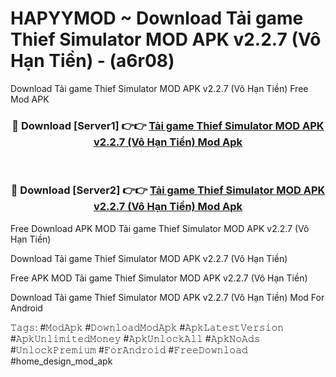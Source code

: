 # HAPYYMOD ~ Download Tải game Thief Simulator MOD APK v2.2.7 (Vô Hạn Tiền) - (a6r08)
Download Tải game Thief Simulator MOD APK v2.2.7 (Vô Hạn Tiền) Free Mod APK

<div align="center">
<h3>🔴 Download [Server1] 👉👉 <a href="https://apk-comot.site?title=Tải_game_Thief_Simulator_MOD_APK_v2.2.7_(Vô_Hạn_Tiền)">Tải game Thief Simulator MOD APK v2.2.7 (Vô Hạn Tiền) Mod Apk</a></h3><br>

<h3>🔴 Download [Server2] 👉👉 <a href="https://apk-comot.site?title=Tải_game_Thief_Simulator_MOD_APK_v2.2.7_(Vô_Hạn_Tiền)">Tải game Thief Simulator MOD APK v2.2.7 (Vô Hạn Tiền) Mod Apk</a></h3>
</div>


Free Download APK MOD Tải game Thief Simulator MOD APK v2.2.7 (Vô Hạn Tiền)

Download Tải game Thief Simulator MOD APK v2.2.7 (Vô Hạn Tiền) 

Free APK MOD Tải game Thief Simulator MOD APK v2.2.7 (Vô Hạn Tiền) 

Download Tải game Thief Simulator MOD APK v2.2.7 (Vô Hạn Tiền) Mod For Android

𝚃𝚊𝚐𝚜: #𝙼𝚘𝚍𝙰𝚙𝚔 #𝙳𝚘𝚠𝚗𝚕𝚘𝚊𝚍𝙼𝚘𝚍𝙰𝚙𝚔 #𝙰𝚙𝚔𝙻𝚊𝚝𝚎𝚜𝚝𝚅𝚎𝚛𝚜𝚒𝚘𝚗 #𝙰𝚙𝚔𝚄𝚗𝚕𝚒𝚖𝚒𝚝𝚎𝚍𝙼𝚘𝚗𝚎𝚢 #𝙰𝚙𝚔𝚄𝚗𝚕𝚘𝚌𝚔𝙰𝚕𝚕 #𝙰𝚙𝚔𝙽𝚘𝙰𝚍𝚜 #𝚄𝚗𝚕𝚘𝚌𝚔𝙿𝚛𝚎𝚖𝚒𝚞𝚖 #𝙵𝚘𝚛𝙰𝚗𝚍𝚛𝚘𝚒𝚍 #𝙵𝚛𝚎𝚎𝙳𝚘𝚠𝚗𝚕𝚘𝚊𝚍 #home_design_mod_apk